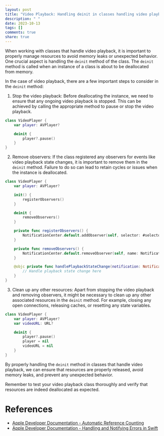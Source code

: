 ```yaml
---
layout: post
title: "Video Playback: Handling deinit in classes handling video playback"
description: " "
date: 2023-10-13
tags: []
comments: true
share: true
---
```


When working with classes that handle video playback, it is important to properly manage resources to avoid memory leaks or unexpected behavior. One crucial aspect is handling the `deinit` method of the class. The `deinit` method is called when an instance of a class is about to be deallocated from memory.

In the case of video playback, there are a few important steps to consider in the `deinit` method:

1. Stop the video playback: Before deallocating the instance, we need to ensure that any ongoing video playback is stopped. This can be achieved by calling the appropriate method to pause or stop the video playback.

```swift
class VideoPlayer {
    var player: AVPlayer?

    deinit {
        player?.pause()
    }
}
```

2. Remove observers: If the class registered any observers for events like video playback state changes, it is important to remove them in the `deinit` method. Failure to do so can lead to retain cycles or issues when the instance is deallocated.

```swift
class VideoPlayer {
    var player: AVPlayer?

    init() {
        registerObservers()
    }

    deinit {
        removeObservers()
    }

    private func registerObservers() {
        NotificationCenter.default.addObserver(self, selector: #selector(handlePlaybackStateChange), name: Notification.Name.AVPlayerItemDidPlayToEndTime, object: nil)
    }

    private func removeObservers() {
        NotificationCenter.default.removeObserver(self, name: Notification.Name.AVPlayerItemDidPlayToEndTime, object: nil)
    }

    @objc private func handlePlaybackStateChange(notification: Notification) {
        // Handle playback state change here
    }
}
```

3. Clean up any other resources: Apart from stopping the video playback and removing observers, it might be necessary to clean up any other associated resources in the `deinit` method. For example, closing any open connections, releasing caches, or resetting any state variables.

```swift
class VideoPlayer {
    var player: AVPlayer?
    var videoURL: URL?

    deinit {
        player?.pause()
        player = nil
        videoURL = nil
    }
}
```

By properly handling the `deinit` method in classes that handle video playback, we can ensure that resources are properly released, avoid memory leaks, and prevent any unexpected behavior.

Remember to test your video playback class thoroughly and verify that resources are indeed deallocated as expected.

# References
- [Apple Developer Documentation - Automatic Reference Counting](https://developer.apple.com/documentation/swift/automatic_reference_counting)
- [Apple Developer Documentation - Handling and Notifying Errors in Swift](https://developer.apple.com/swift/blog/?id=37)